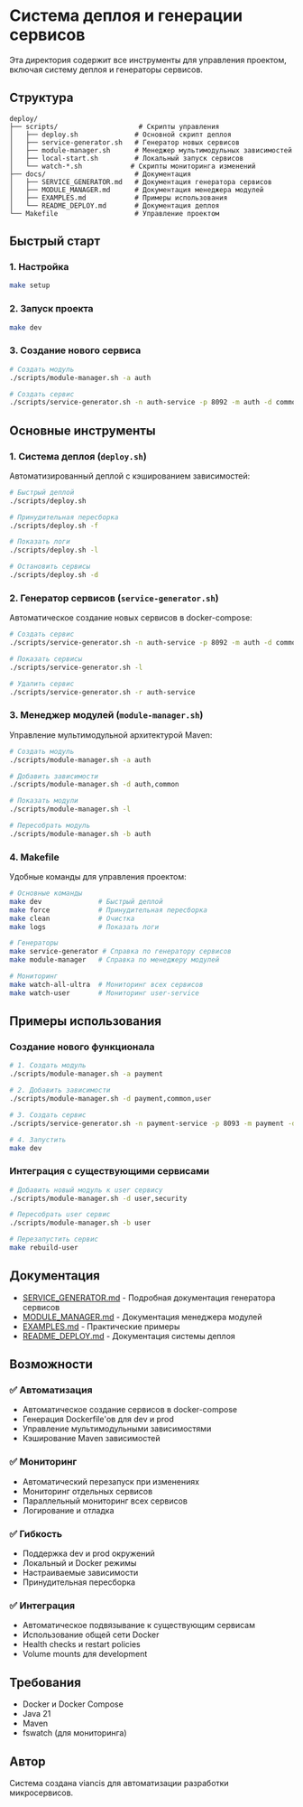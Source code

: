 # Система деплоя и генерации сервисов

Эта директория содержит все инструменты для управления проектом, включая систему деплоя и генераторы сервисов.

## Структура

```
deploy/
├── scripts/                    # Скрипты управления
│   ├── deploy.sh              # Основной скрипт деплоя
│   ├── service-generator.sh   # Генератор новых сервисов
│   ├── module-manager.sh      # Менеджер мультимодульных зависимостей
│   ├── local-start.sh         # Локальный запуск сервисов
│   └── watch-*.sh            # Скрипты мониторинга изменений
├── docs/                      # Документация
│   ├── SERVICE_GENERATOR.md   # Документация генератора сервисов
│   ├── MODULE_MANAGER.md      # Документация менеджера модулей
│   ├── EXAMPLES.md            # Примеры использования
│   └── README_DEPLOY.md       # Документация деплоя
└── Makefile                   # Управление проектом
```

## Быстрый старт

### 1. Настройка
```bash
make setup
```

### 2. Запуск проекта
```bash
make dev
```

### 3. Создание нового сервиса
```bash
# Создать модуль
./scripts/module-manager.sh -a auth

# Создать сервис
./scripts/service-generator.sh -n auth-service -p 8092 -m auth -d common
```

## Основные инструменты

### 1. Система деплоя (`deploy.sh`)

Автоматизированный деплой с кэшированием зависимостей:

```bash
# Быстрый деплой
./scripts/deploy.sh

# Принудительная пересборка
./scripts/deploy.sh -f

# Показать логи
./scripts/deploy.sh -l

# Остановить сервисы
./scripts/deploy.sh -d
```

### 2. Генератор сервисов (`service-generator.sh`)

Автоматическое создание новых сервисов в docker-compose:

```bash
# Создать сервис
./scripts/service-generator.sh -n auth-service -p 8092 -m auth -d common

# Показать сервисы
./scripts/service-generator.sh -l

# Удалить сервис
./scripts/service-generator.sh -r auth-service
```

### 3. Менеджер модулей (`module-manager.sh`)

Управление мультимодульной архитектурой Maven:

```bash
# Создать модуль
./scripts/module-manager.sh -a auth

# Добавить зависимости
./scripts/module-manager.sh -d auth,common

# Показать модули
./scripts/module-manager.sh -l

# Пересобрать модуль
./scripts/module-manager.sh -b auth
```

### 4. Makefile

Удобные команды для управления проектом:

```bash
# Основные команды
make dev              # Быстрый деплой
make force            # Принудительная пересборка
make clean            # Очистка
make logs             # Показать логи

# Генераторы
make service-generator # Справка по генератору сервисов
make module-manager   # Справка по менеджеру модулей

# Мониторинг
make watch-all-ultra  # Мониторинг всех сервисов
make watch-user       # Мониторинг user-service
```

## Примеры использования

### Создание нового функционала

```bash
# 1. Создать модуль
./scripts/module-manager.sh -a payment

# 2. Добавить зависимости
./scripts/module-manager.sh -d payment,common,user

# 3. Создать сервис
./scripts/service-generator.sh -n payment-service -p 8093 -m payment -d common,user

# 4. Запустить
make dev
```

### Интеграция с существующими сервисами

```bash
# Добавить новый модуль к user сервису
./scripts/module-manager.sh -d user,security

# Пересобрать user сервис
./scripts/module-manager.sh -b user

# Перезапустить сервис
make rebuild-user
```

## Документация

- [SERVICE_GENERATOR.md](docs/SERVICE_GENERATOR.md) - Подробная документация генератора сервисов
- [MODULE_MANAGER.md](docs/MODULE_MANAGER.md) - Документация менеджера модулей
- [EXAMPLES.md](docs/EXAMPLES.md) - Практические примеры
- [README_DEPLOY.md](docs/README_DEPLOY.md) - Документация системы деплоя

## Возможности

### ✅ Автоматизация
- Автоматическое создание сервисов в docker-compose
- Генерация Dockerfile'ов для dev и prod
- Управление мультимодульными зависимостями
- Кэширование Maven зависимостей

### ✅ Мониторинг
- Автоматический перезапуск при изменениях
- Мониторинг отдельных сервисов
- Параллельный мониторинг всех сервисов
- Логирование и отладка

### ✅ Гибкость
- Поддержка dev и prod окружений
- Локальный и Docker режимы
- Настраиваемые зависимости
- Принудительная пересборка

### ✅ Интеграция
- Автоматическое подвязывание к существующим сервисам
- Использование общей сети Docker
- Health checks и restart policies
- Volume mounts для development

## Требования

- Docker и Docker Compose
- Java 21
- Maven
- fswatch (для мониторинга)

## Автор

Система создана viancis для автоматизации разработки микросервисов. 
